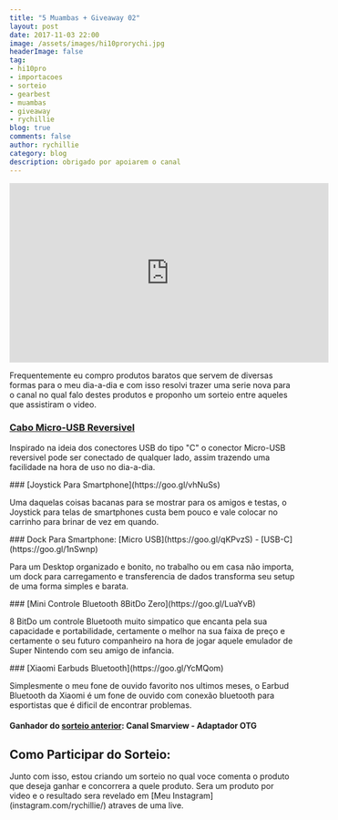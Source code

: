 ```yaml
---
title: "5 Muambas + Giveaway 02"
layout: post
date: 2017-11-03 22:00
image: /assets/images/hi10prorychi.jpg
headerImage: false
tag:
- hi10pro
- importacoes
- sorteio
- gearbest
- muambas
- giveaway
- rychillie
blog: true
comments: false
author: rychillie
category: blog
description: obrigado por apoiarem o canal
---
```

<script async src="//pagead2.googlesyndication.com/pagead/js/adsbygoogle.js"></script>
<!-- Anuncio Blog Rychillie -->
<ins class="adsbygoogle"
     style="display:block"
     data-ad-client="ca-pub-7837358846130941"
     data-ad-slot="9265933715"
     data-ad-format="auto"></ins>
<script>
(adsbygoogle = window.adsbygoogle || []).push({});
</script>

<iframe width="560" height="315" src="https://www.youtube.com/embed/eUk0Z5pEHxk" frameborder="0" allowfullscreen></iframe>

<p>Frequentemente eu compro produtos baratos que servem de diversas formas para o meu dia-a-dia e com isso resolvi trazer uma serie nova para o canal no qual falo destes produtos e proponho um sorteio entre aqueles que assistiram o video.</p>

### [Cabo Micro-USB Reversivel](https://goo.gl/yJ7EQp)
<p>Inspirado na ideia dos conectores USB do tipo "C" o conector Micro-USB reversivel pode ser conectado de qualquer lado, assim trazendo uma facilidade na hora de uso no dia-a-dia.</p>
### [Joystick Para Smartphone](https://goo.gl/vhNuSs)
<p>Uma daquelas coisas bacanas para se mostrar para os amigos e testas, o Joystick para telas de smartphones custa bem pouco e vale colocar no carrinho para brinar de vez em quando.</p>
### Dock Para Smartphone: [Micro USB](https://goo.gl/qKPvzS) -  [USB-C](https://goo.gl/1nSwnp)
<p>Para um Desktop organizado e bonito, no trabalho ou em casa não importa, um dock para carregamento e transferencia de dados transforma seu setup de uma forma simples e barata.</p>
### [Mini Controle Bluetooth 8BitDo Zero](https://goo.gl/LuaYvB)
<p>8 BitDo um controle Bluetooth muito simpatico que encanta pela sua capacidade e portabilidade, certamente o melhor na sua faixa de preço e certamente o seu futuro companheiro na hora de jogar aquele emulador de Super Nintendo com seu amigo de infancia.</p>
### [Xiaomi Earbuds Bluetooth](https://goo.gl/YcMQom)
<p>Simplesmente o meu fone de ouvido favorito nos ultimos meses, o Earbud Bluetooth da Xiaomi é um fone de ouvido com conexão bluetooth para esportistas que é dificil de encontrar problemas.</p>

#### Ganhador do [sorteio anterior](http://rychillie.net/5-muambas+giveaway/): Canal Smarview - Adaptador OTG

## Como Participar do Sorteio:
<p>Junto com isso, estou criando um sorteio no qual voce comenta o produto que deseja ganhar e concorrera a quele produto. Sera um produto por video e o resultado sera revelado em [Meu Instagram](instagram.com/rychillie/) atraves de uma live.</p>
